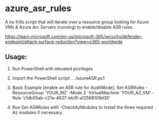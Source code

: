# azure_asr_rules
A no frills script that will iterate over a resource group looking for Azure VMs &amp; Azure Arc Servers (running) to enable/disable ASR rules.

https://learn.microsoft.com/en-us/microsoft-365/security/defender-endpoint/attack-surface-reduction?view=o365-worldwide


Usage:
------
1. Run PowerShell with elevated privileges 

2. Import the PowerShell script:
. ./azureASR.ps1
    
3. Basic Example [enable an ASR rule for AuditMode]:
   Set-ASRRules -ResourceGroup 'YOUR_RG' -Mode 2 -VirtualMachine 'YOUR_AZ_VM' -Rule 'c1db55ab-c21a-4637-bb3f-a12568109d35'

4. Run Set-ASRRules with -CheckAzModules to install the three required Az modules if necessary.
